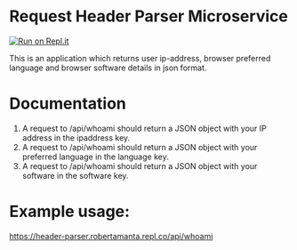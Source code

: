 # Request Header Parser Microservice

[![Run on Repl.it](https://replit.com/badge/github/robertamanta/header-parser)](https://header-parser.robertamanta.repl.co)

This is an application which returns user ip-address, browser preferred language and browser software details in json format.

# Documentation

1. A request to /api/whoami should return a JSON object with your IP address in the ipaddress key.
2. A request to /api/whoami should return a JSON object with your preferred language in the language key.
3. A request to /api/whoami should return a JSON object with your software in the software key.

# Example usage:

https://header-parser.robertamanta.repl.co/api/whoami

